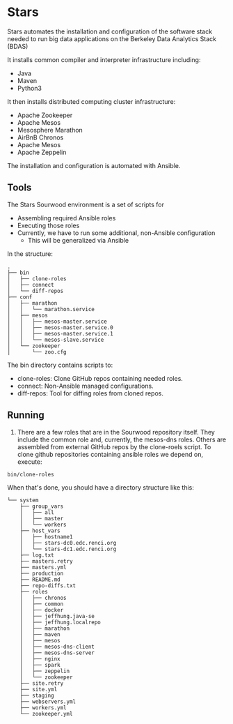 # Stars
Stars automates the installation and configuration of the software stack needed to run big data applications on the Berkeley Data Analytics Stack (BDAS)

It installs common compiler and interpreter infrastructure including:
- Java
- Maven
- Python3

It then installs distributed computing cluster infrastructure:
- Apache Zookeeper
- Apache Mesos
- Mesosphere Marathon
- AirBnB Chronos
- Apache Mesos
- Apache Zeppelin

The installation and configuration is automated with Ansible.

## Tools
The Stars Sourwood environment is a set of scripts for
- Assembling required Ansible roles
- Executing those roles
- Currently, we have to run some additional, non-Ansible configuration
  - This will be generalized via Ansible

In the structure:
```
.
├── bin
│   ├── clone-roles
│   ├── connect
│   └── diff-repos
├── conf
│   ├── marathon
│   │   └── marathon.service
│   ├── mesos
│   │   ├── mesos-master.service
│   │   ├── mesos-master.service.0
│   │   ├── mesos-master.service.1
│   │   └── mesos-slave.service
│   └── zookeeper
│       └── zoo.cfg
```
The bin directory contains scripts to:
- clone-roles: Clone GitHub repos containing needed roles.
- connect: Non-Ansible managed configurations.
- diff-repos: Tool for diffing roles from cloned repos.

## Running

1. There are a few roles that are in the Sourwood repository itself. They include the common role and, currently, the mesos-dns roles. Others are assembled from external GitHub repos by the clone-roels script.
To clone github repositories containing ansible roles we depend on, execute:

```
bin/clone-roles
```

When that's done, you should have a directory structure like this:
```
└── system
    ├── group_vars
    │   ├── all
    │   ├── master
    │   └── workers
    ├── host_vars
    │   ├── hostname1
    │   ├── stars-dc0.edc.renci.org
    │   └── stars-dc1.edc.renci.org
    ├── log.txt
    ├── masters.retry
    ├── masters.yml
    ├── production
    ├── README.md
    ├── repo-diffs.txt
    ├── roles
    │   ├── chronos
    │   ├── common
    │   ├── docker
    │   ├── jeffhung.java-se
    │   ├── jeffhung.localrepo
    │   ├── marathon
    │   ├── maven
    │   ├── mesos
    │   ├── mesos-dns-client
    │   ├── mesos-dns-server
    │   ├── nginx
    │   ├── spark
    │   ├── zeppelin
    │   └── zookeeper
    ├── site.retry
    ├── site.yml
    ├── staging
    ├── webservers.yml
    ├── workers.yml
    └── zookeeper.yml

```

